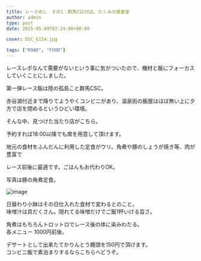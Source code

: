 ```yaml
---
title: レースめし　その1：群馬CSC付近、たくみの里食堂
author: admin
type: post
date: 2015-05-09T02:24:00+00:00

cover: DSC_6154.jpg

tags: ["ROAD", "FOOD"]
---
```


レースレポなんて需要がないという事に気がついたので、機材と飯にフォーカスしていくことにしました。

第一弾レース飯は陸の孤島こと群馬CSC。

赤谷湖付近まで降りてようやくコンビニがあり、温泉街の飯屋はほぼ無い上に夕方で店を閉めるというひどい環境。

そんな中、見つけた当たり店がこちら。

<LinkBox url="https://tabelog.com/gunma/A1003/A100302/10015723/" />

予約すれば18:00以降でも席を用意して頂けます。

地元の食材をふんだんに利用した定食がウリ。角煮や豚のしょうが焼き等、肉が豊富で

レース前後に最適です。ごはんもお代わりOK。

写真は豚の角煮定食。

![image](./DSC_6154.jpg)

日替わり小鉢はその日仕入れた食材で変わるとのこと。<br /> 味噌汁は具だくさん。隠れてる味噌だけでご飯1杯いける旨さ。

角煮はもちろんトロットロでレース後の体に染みわたる。<br /> 各メニュー 1000円前後。

デザートとして出来たてかりんとう饅頭を150円で頂けます。<br /> コンビニ飯で素泊まりするならこちらへどうぞ。
